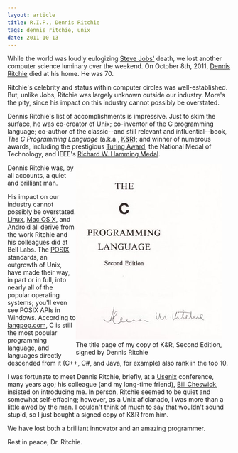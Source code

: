 ```yaml
---
layout: article
title: R.I.P., Dennis Ritchie
tags: dennis ritchie, unix
date: 2011-10-13
---
```


While the world was loudly eulogizing [Steve Jobs'](../118/) death, we lost
another computer science luminary over the weekend. On October 8th, 2011,
[Dennis Ritchie][] died at his home. He was 70.

Ritchie's celebrity and status within computer circles was
well-established. But, unlike Jobs, Ritchie was largely unknown outside our
industry. More's the pity, since his impact on this industry cannot
possibly be overstated.

Dennis Ritchie's list of accomplishments is impressive. Just to skim the
surface, he was co-creator of [Unix][]; co-inventor of the [C][]
programming language; co-author of the classic--and still relevant and
influential--book, *The C Programming Language* (a.k.a., [K&R][]); and
winner of numerous awards, including the prestigious [Turing Award][], the
National Medal of Technology, and IEEE's
[Richard W. Hamming Medal][hamming].

<div markdown="1" style="float: right; width: 350px !important" class="image-container">
<img src="kr.jpg" width="330" height="395"><br clear="all"/>
<div class="caption" width="200">
The title page of my copy of K&R, Second Edition, signed by Dennis Ritchie
</div>
</div>

Dennis Ritchie was, by all accounts, a quiet and brilliant man.

His impact on our industry cannot possibly be overstated. [Linux][],
[Mac OS X][], and [Android][] all derive from the work Ritchie and his
colleagues did at Bell Labs. The [POSIX][] standards, an outgrowth of Unix,
have made their way, in part or in full, into nearly all of the popular
operating systems; you'll even see POSIX APIs in Windows. According to
[langpop.com][langpop], C is still the most popular programming language,
and languages directly descended from it (C++, C#, and Java, for example)
also rank in the top 10.

I was fortunate to meet Dennis Ritchie, briefly, at a [Usenix][]
conference, many years ago; his colleague (and my long-time friend),
[Bill Cheswick][], insisted on introducing me. In person, Ritchie
seemed to be quiet and somewhat self-effacing; however, as a Unix
aficianado, I was more than a little awed by the man. I couldn't think of
much to say that wouldn't sound stupid, so I just bought a signed copy of
K&R from him.

We have lost both a brilliant innovator and an amazing programmer.

Rest in peace, Dr. Ritchie.

[Usenix]: http://www.usenix.org/
[Bill Cheswick]: http://www.cheswick.com/ches/index.html
[langpop]: http://langpop.com/
[POSIX]: http://en.wikipedia.org/wiki/POSIX
[hamming]: http://en.wikipedia.org/wiki/IEEE_Richard_W._Hamming_Medal
[Linux]: http://en.wikipedia.org/wiki/Linux
[Android]: http://www.android.com/
[Mac OS X]: http://www.apple.com/macosx/
[K&R]: http://en.wikipedia.org/wiki/The_C_Programming_Language
[Turing Award]: http://www.acm.org/awards/taward.html
[Dennis Ritchie]: http://en.wikipedia.org/wiki/Dennis_Ritchie
[C]: http://en.wikipedia.org/wiki/C_(programming_language)
[Unix]: http://en.wikipedia.org/wiki/Unix
